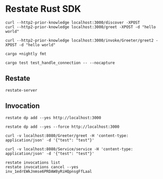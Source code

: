 # Restate Rust SDK

```shell
curl --http2-prior-knowledge localhost:3000/discover -XPOST
curl --http2-prior-knowledge localhost:3000/greet -XPOST -d "hello world"

curl --http2-prior-knowledge localhost:3000/invoke/Greeter/greet2 -XPOST -d "hello world"
```

```shell
cargo +nightly fmt
```

```shell
cargo test test_handle_connection -- --nocapture
```

## Restate

```shell
restate-server
```

## Invocation

```shell
restate dp add --yes http://localhost:3000 

restate dp add --yes --force http://localhost:3000

curl -v localhost:8080/Greeter/greet -H 'content-type: application/json' -d '{"test": "test"}'

curl -v localhost:8080/Service/service -H 'content-type: application/json' -d '{"test": "test"}'
```

```shell
restate invocations list
restate invocations cancel --yes inv_1edrEWkJnmse6PRDAW8yRiHQpnsgFfLaal
```